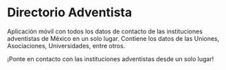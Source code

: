 Directorio Adventista
=================

Aplicación móvil con todos los datos de contacto de las instituciones adventistas de México en un solo lugar. Contiene los datos de las Uniones, Asociaciones, Universidades, entre otros.

¡Ponte en contacto con las instituciones adventistas desde un solo lugar!
